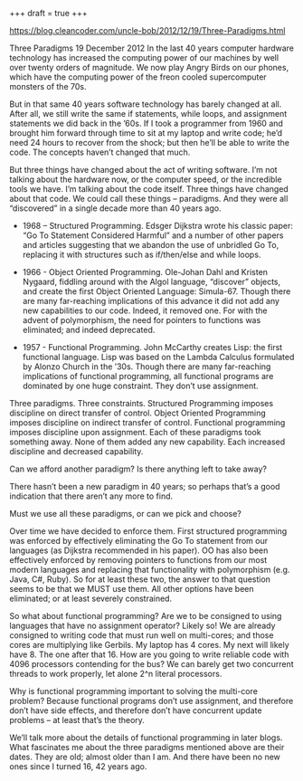 +++
draft = true
+++

https://blog.cleancoder.com/uncle-bob/2012/12/19/Three-Paradigms.html

Three Paradigms
19 December 2012
In the last 40 years computer hardware technology has increased the computing power of our machines by well over twenty orders of magnitude. We now play Angry Birds on our phones, which have the computing power of the freon cooled supercomputer monsters of the 70s.

But in that same 40 years software technology has barely changed at all. After all, we still write the same if statements, while loops, and assignment statements we did back in the ’60s. If I took a programmer from 1960 and brought him forward through time to sit at my laptop and write code; he’d need 24 hours to recover from the shock; but then he’ll be able to write the code. The concepts haven’t changed that much.

But three things have changed about the act of writing software. I’m not talking about the hardware now, or the computer speed, or the incredible tools we have. I’m talking about the code itself. Three things have changed about that code. We could call these things – paradigms. And they were all “discovered” in a single decade more than 40 years ago.

* 1968 – Structured Programming. Edsger Dijkstra wrote his classic paper: “Go To Statement Considered Harmful” and a number of other papers and articles suggesting that we abandon the use of unbridled Go To, replacing it with structures such as if/then/else and while loops.

* 1966 - Object Oriented Programming. Ole-Johan Dahl and Kristen Nygaard, fiddling around with the Algol language, “discover” objects, and create the first Object Oriented Language: Simula-67. Though there are many far-reaching implications of this advance it did not add any new capabilities to our code. Indeed, it removed one. For with the advent of polymorphism, the need for pointers to functions was eliminated; and indeed deprecated.

* 1957 - Functional Programming. John McCarthy creates Lisp: the first functional language. Lisp was based on the Lambda Calculus formulated by Alonzo Church in the ’30s. Though there are many far-reaching implications of functional programming, all functional programs are dominated by one huge constraint. They don’t use assignment.

Three paradigms. Three constraints. Structured Programming imposes discipline on direct transfer of control. Object Oriented Programming imposes discipline on indirect transfer of control. Functional programming imposes discipline upon assignment. Each of these paradigms took something away. None of them added any new capability. Each increased discipline and decreased capability.

Can we afford another paradigm? Is there anything left to take away?

There hasn’t been a new paradigm in 40 years; so perhaps that’s a good indication that there aren’t any more to find.

Must we use all these paradigms, or can we pick and choose?

Over time we have decided to enforce them. First structured programming was enforced by effectively eliminating the Go To statement from our languages (as Dijkstra recommended in his paper). OO has also been effectively enforced by removing pointers to functions from our most modern languages and replacing that functionality with polymorphism (e.g. Java, C#, Ruby). So for at least these two, the answer to that question seems to be that we MUST use them. All other options have been eliminated; or at least severely constrained.

So what about functional programming? Are we to be consigned to using languages that have no assignment operator? Likely so! We are already consigned to writing code that must run well on multi-cores; and those cores are multiplying like Gerbils. My laptop has 4 cores. My next will likely have 8. The one after that 16. How are you going to write reliable code with 4096 processors contending for the bus? We can barely get two concurrent threads to work properly, let alone 2^n literal processors.

Why is functional programming important to solving the multi-core problem? Because functional programs don’t use assignment, and therefore don’t have side effects, and therefore don’t have concurrent update problems – at least that’s the theory.

We’ll talk more about the details of functional programming in later blogs. What fascinates me about the three paradigms mentioned above are their dates. They are old; almost older than I am. And there have been no new ones since I turned 16, 42 years ago.
